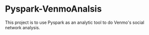 # Pyspark-VenmoAnalsis
This project is to use Pyspark as an analytic tool to do Venmo's social network analysis.
